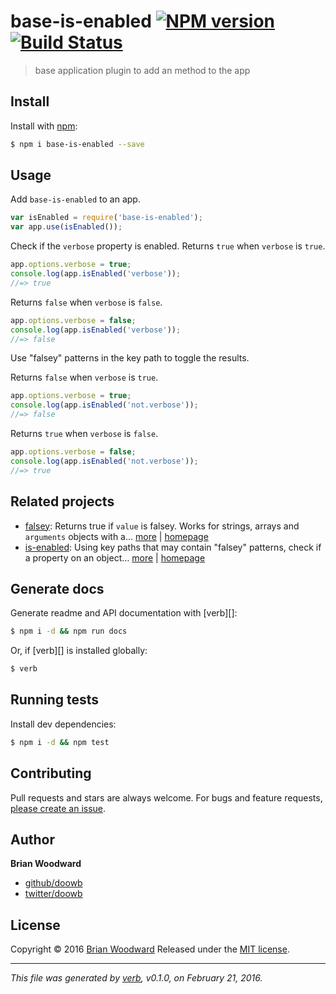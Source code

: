# base-is-enabled [![NPM version](https://img.shields.io/npm/v/base-is-enabled.svg)](https://www.npmjs.com/package/base-is-enabled) [![Build Status](https://img.shields.io/travis/node-base/base-is-enabled.svg)](https://travis-ci.org/node-base/base-is-enabled)

> base application plugin to add an  method to the app

## Install

Install with [npm](https://www.npmjs.com/):

```sh
$ npm i base-is-enabled --save
```

## Usage

Add `base-is-enabled` to an app.

```js
var isEnabled = require('base-is-enabled');
var app.use(isEnabled());
```

Check if the `verbose` property is enabled.
Returns `true` when `verbose` is `true`.

```js
app.options.verbose = true;
console.log(app.isEnabled('verbose'));
//=> true
```

Returns `false` when `verbose` is `false`.

```js
app.options.verbose = false;
console.log(app.isEnabled('verbose'));
//=> false
```

Use "falsey" patterns in the key path to toggle the results.

Returns `false` when `verbose` is `true`.

```js
app.options.verbose = true;
console.log(app.isEnabled('not.verbose'));
//=> false
```

Returns `true` when `verbose` is `false`.

```js
app.options.verbose = false;
console.log(app.isEnabled('not.verbose'));
//=> true
```

## Related projects

* [falsey](https://www.npmjs.com/package/falsey): Returns true if `value` is falsey. Works for strings, arrays and `arguments` objects with a… [more](https://www.npmjs.com/package/falsey) | [homepage](https://github.com/jonschlinkert/falsey)
* [is-enabled](https://www.npmjs.com/package/is-enabled): Using key paths that may contain "falsey" patterns, check if a property on an object… [more](https://www.npmjs.com/package/is-enabled) | [homepage](https://github.com/doowb/is-enabled)

## Generate docs

Generate readme and API documentation with [verb][]:

```sh
$ npm i -d && npm run docs
```

Or, if [verb][] is installed globally:

```sh
$ verb
```

## Running tests

Install dev dependencies:

```sh
$ npm i -d && npm test
```

## Contributing

Pull requests and stars are always welcome. For bugs and feature requests, [please create an issue](https://github.com/doowb/base-is-enabled/issues/new).

## Author

**Brian Woodward**

* [github/doowb](https://github.com/doowb)
* [twitter/doowb](http://twitter.com/doowb)

## License

Copyright © 2016 [Brian Woodward](https://github.com/doowb)
Released under the [MIT license](https://github.com/node-base/base-is-enabled/blob/master/LICENSE).

***

_This file was generated by [verb](https://github.com/verbose/verb), v0.1.0, on February 21, 2016._